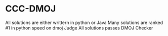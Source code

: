 # CCC-DMOJ
All solutions are either writtern in python or Java
Many solutions are ranked #1 in python speed on dmoj Judge
All solutions passes DMOJ Checker
